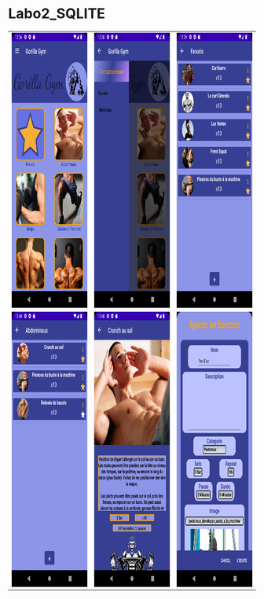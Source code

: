 # Labo2_SQLITE

<table>
  <tr>
    <td><img src="/app/src/screenshots/screenshot1.png" width=270 height=560></td>
    <td><img src="/app/src/screenshots/screenshot2.png" width=270 height=560></td>
    <td><img src="/app/src/screenshots/screenshot3.png" width=270 height=560></td>
  </tr>
    <tr>
    <td><img src="/app/src/screenshots/screenshot4.png" width=270 height=560></td>
    <td><img src="/app/src/screenshots/screenshot5.png" width=270 height=560></td>
    <td><img src="/app/src/screenshots/screenshot6.png" width=270 height=560></td>
  </tr>
 </table>
